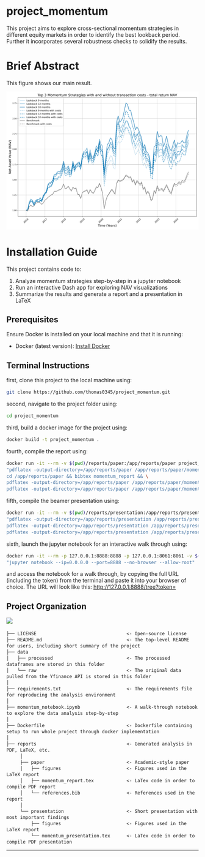 # project_momentum

This project aims to explore cross-sectional momentum strategies in different equity markets in order to identify the best lookback period. Further it incorporates several robustness checks to solidify the results.

# Brief Abstract

This figure shows our main result.

![main_result](reports/figures/fig_costs.png)


# Installation Guide

This project contains code to:
1. Analyze momentum strategies step-by-step in a jupyter notebook
2. Run an interactive Dash app for exploring NAV visualizations
3. Summarize the results and generate a report and a presentation in LaTeX

## Prerequisites
Ensure Docker is installed on your local machine and that it is running:
- Docker (latest version): [Install Docker](https://docs.docker.com/get-docker/)

## Terminal Instructions
first, clone this project to the local machine using:
```bash
git clone https://github.com/thomas0345/project_momentum.git
```

second, navigate to the project folder using:
```bash
cd project_momentum
```

third, build a docker image for the project using:
```bash
docker build -t project_momentum .
```

fourth, compile the report using:
```bash
docker run -it --rm -v $(pwd)/reports/paper:/app/reports/paper project_momentum \
"pdflatex -output-directory=/app/reports/paper /app/reports/paper/momentum_report.tex && \
cd /app/reports/paper && bibtex momentum_report && \
pdflatex -output-directory=/app/reports/paper /app/reports/paper/momentum_report.tex && \
pdflatex -output-directory=/app/reports/paper /app/reports/paper/momentum_report.tex"
```

fifth, compile the beamer presentation using:
```bash
docker run -it --rm -v $(pwd)/reports/presentation:/app/reports/presentation project_momentum \
"pdflatex -output-directory=/app/reports/presentation /app/reports/presentation/momentum_presentation.tex && \
pdflatex -output-directory=/app/reports/presentation /app/reports/presentation/momentum_presentation.tex && \
pdflatex -output-directory=/app/reports/presentation /app/reports/presentation/momentum_presentation.tex"
```

sixth, launch the jupyter notebook for an interactive walk through using:
```bash
docker run -it --rm -p 127.0.0.1:8888:8888 -p 127.0.0.1:8061:8061 -v $(pwd):/app project_momentum \
"jupyter notebook --ip=0.0.0.0 --port=8888 --no-browser --allow-root"
```
and access the notebook for a walk through, by copying the full URL (including the token) from the terminal and paste it into your browser of choice.
The URL will look like this:    http://127.0.0.1:8888/tree?token=<TOKEN>




## Project Organization
<a target="_blank" href="https://cookiecutter-data-science.drivendata.org/">
    <img src="https://img.shields.io/badge/CCDS-Project%20template-328F97?logo=cookiecutter" />
</a>

```
├── LICENSE                                 <- Open-source license
├── README.md                               <- The top-level README for users, including short summary of the project
├── data
│   ├── processed                           <- The processed dataframes are stored in this folder
│   └── raw                                 <- The original data pulled from the Yfinance API is stored in this folder
│
├── requirements.txt                        <- The requirements file for reproducing the analysis environment
│
├── momentum_notebook.ipynb                 <- A walk-through notebook to explore the data analysis step-by-step
│
├── Dockerfile                              <- Dockerfile containing setup to run whole project through docker implementation
│
├── reports                                 <- Generated analysis in PDF, LaTeX, etc.
     │
     ├── paper                              <- Academic-style paper
     │   ├── figures                        <- Figures used in the LaTeX report
     │   ├── momentum_report.tex            <- LaTex code in order to compile PDF report
     │   └── references.bib                 <- References used in the report
     │
     └── presentation                       <- Short presentation with most important findings
         ├── figures                        <- Figures used in the LaTeX report
         └── momentum_presentation.tex      <- LaTex code in order to compile PDF presentation
```

--------

